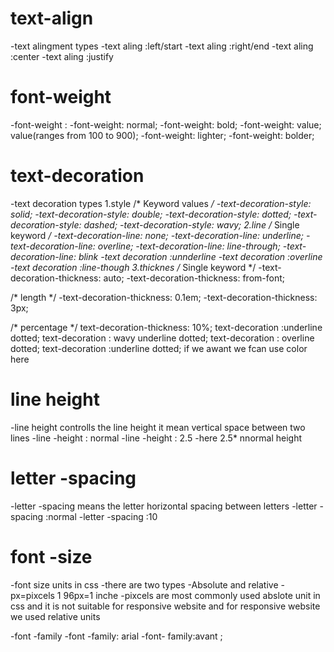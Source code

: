 
# text-align

-text alingment types
-text aling :left/start
-text aling :right/end
-text aling :center
-text aling :justify
# font-weight

-font-weight : 
-font-weight: normal;
-font-weight: bold;
-font-weight: value; value(ranges from 100 to 900);
-font-weight: lighter;
-font-weight: bolder;
# text-decoration

-text decoration types
1.style
/* Keyword values */
-text-decoration-style: solid;
-text-decoration-style: double;
-text-decoration-style: dotted;
-text-decoration-style: dashed;
-text-decoration-style: wavy;
2.line
/* Single keyword */
-text-decoration-line: none;
-text-decoration-line: underline;
-text-decoration-line: overline;
-text-decoration-line: line-through;
-text-decoration-line: blink
-text decoration :unnderline
-text decoration :overline
-text decoration :line-though
3.thicknes
/* Single keyword */
-text-decoration-thickness: auto;
-text-decoration-thickness: from-font;

/* length */
-text-decoration-thickness: 0.1em;
-text-decoration-thickness: 3px;

/* percentage */
text-decoration-thickness: 10%;
text-decoration :underline dotted;
text-decoration : wavy underline dotted;
text-decoration : overline dotted;
text-decoration :underline dotted;
if we awant we fcan use color here 
# line height

-line height controlls the line height it mean vertical space between two lines
-line -height : normal
-line -height : 2.5
-here 2.5* nnormal height
# letter -spacing

-letter -spacing means the letter  horizontal spacing   between letters
-letter -spacing :normal
-letter -spacing :10

# font -size

-font size units in css 
-there are two types 
-Absolute and relative
-px=pixcels 1 96px=1 inche
-pixcels are most commonly used abslote unit in css
and it is not suitable  for responsive website and for responsive website we used relative units

-font -family
-font -family: arial
-font- family:avant ;

